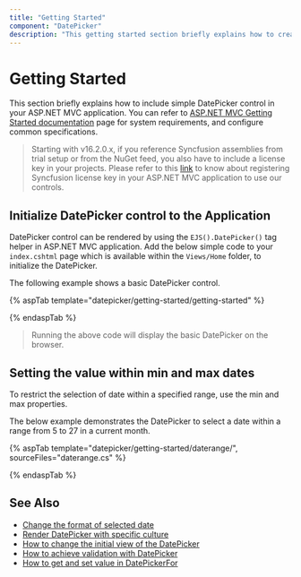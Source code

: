 ```yaml
---
title: "Getting Started"
component: "DatePicker"
description: "This getting started section briefly explains how to create a date picker component in an application."
---
```


# Getting Started

This section briefly explains how to include simple DatePicker control in your ASP.NET MVC application. You can refer to [ASP.NET MVC Getting Started documentation](../../getting-started/) page for system requirements, and configure common specifications.

> Starting with v16.2.0.x, if you reference Syncfusion assemblies from trial setup or from the NuGet feed, you also have to include a license key in your projects. Please refer to this [link](https://help.syncfusion.com/common/essential-studio/licensing/license-key#aspnet-mvc) to know about registering Syncfusion license key in your ASP.NET MVC application to use our controls.

## Initialize DatePicker control to the Application

DatePicker control can be rendered by using the `EJS().DatePicker()` tag helper in ASP.NET MVC application. Add the below simple code to your `index.cshtml` page which is available within the `Views/Home` folder, to initialize the DatePicker.

The following example shows a basic DatePicker control.

{% aspTab template="datepicker/getting-started/getting-started" %}

{% endaspTab %}

> Running the above code will display the basic DatePicker on the browser.

## Setting the value within min and max dates

To restrict the selection of date within a specified range, use the min and max properties.

The below example demonstrates the DatePicker to select a date within a range from 5 to 27 in a current month.

{% aspTab template="datepicker/getting-started/daterange/", sourceFiles="daterange.cs" %}

{% endaspTab %}

## See Also

* [Change the format of selected date](./date-format)
* [Render DatePicker with specific culture](./globalization)
* [How to change the initial view of the DatePicker](./view)
* [How to achieve validation with DatePicker](./how-to/client-side-validation)
* [How to get and set value in DatePickerFor](./how-to/datepicker-for-mvc)
